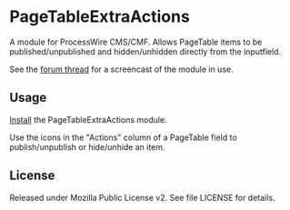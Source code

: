 # PageTableExtraActions

A module for ProcessWire CMS/CMF. Allows PageTable items to be published/unpublished and hidden/unhidden directly from the inputfield.

See the [forum thread](https://processwire.com/talk/topic/15496-pagetable-extra-actions/) for a screencast of the module in use.

## Usage

[Install](http://modules.processwire.com/install-uninstall/) the PageTableExtraActions module.

Use the icons in the "Actions" column of a PageTable field to publish/unpublish or hide/unhide an item.

## License

Released under Mozilla Public License v2. See file LICENSE for details.
